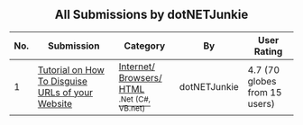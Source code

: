 ﻿<div align="center">

## All Submissions by dotNETJunkie

</div>

No.  | Submission | Category | By   | User Rating
---- | ---------- | -------- | ---- | -----------
1 | [Tutorial on How To Disguise URLs of your Website<br />](https://github.com/Planet-Source-Code/dotnetjunkie-tutorial-on-how-to-disguise-urls-of-your-website__10-1202) | [Internet/ Browsers/ HTML<br /><sup>.Net (C#, VB.net)</sup>](../ByCategory/internet-browsers-html__10-9.md) | dotNETJunkie | 4.7 (70 globes from 15 users)
